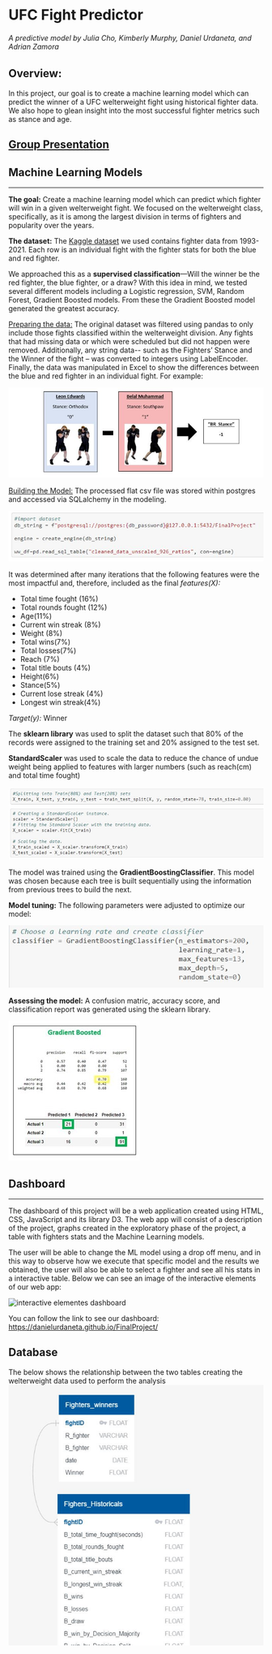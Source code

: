 # UFC Fight Predictor
###### A predictive model by Julia Cho, Kimberly Murphy, Daniel Urdaneta, and Adrian Zamora 

## Overview:
In this project, our goal is to create a machine learning model which can predict the winner of a UFC welterweight fight using historical fighter data.  We also hope to glean insight into the most successful fighter metrics such as stance and age. 

## [Group Presentation](https://docs.google.com/presentation/d/12g6ZuxoMSZnClPs9yp5jP-XTK2Ll4H4IA8F_h0Qpiwc/edit?usp=sharing)

## Machine Learning Models 
---
**The goal:**  Create a machine learning model which can predict which fighter will win in a given welterweight fight. We focused on the welterweight class, specifically, as it is among the largest division in terms of fighters and popularity over the years.  

**The dataset:**  The [Kaggle dataset](https://www.kaggle.com/rajeevw/ufcdata) we used contains fighter data from 1993-2021.  Each row is an individual fight with the fighter stats for both the blue and red fighter.

We approached this as a **supervised classification**—Will the winner be the red fighter, the blue fighter, or a draw?   With this idea in mind, we tested several different models including a Logistic regression, SVM, Random Forest, Gradient Boosted models.  From these the Gradient Boosted model generated the greatest accuracy.

[Preparing the data:](https://github.com/danielurdaneta/FinalProject/blob/e2fc10a1a8b80865a5743e9ff57515cdb10f4159/data_clean_926.ipynb) 
The original dataset was filtered using pandas to only include those fights classified within the welterweight division.  Any fights that had missing data or which were scheduled but did not happen were removed.  Additionally, any string data-- such as the Fighters’ Stance and the Winner of the fight – was converted to integers using LabelEncoder.  Finally, the data was manipulated in Excel to show the differences between the blue and red fighter in an individual fight. 
For example:
 
![image of calculation](https://github.com/danielurdaneta/FinalProject/blob/6ca8d8a994c6ae10f70699ddd2b265146d3dd6bd/Images/stance%20calculation.JPG)

[Building the Model:](https://github.com/danielurdaneta/FinalProject/blob/e2fc10a1a8b80865a5743e9ff57515cdb10f4159/Gradient_Boosted_Trees_Model_wk3_Final.ipynb)
The processed flat csv file was stored within postgres and accessed via SQLalchemy in the modeling.

![image of sqlalchemy](https://github.com/danielurdaneta/FinalProject/blob/884d36b024974074acd7e2a93eb230db089c9d74/Images/SQLAlchemy.JPG)

It was determined after many iterations that the following features were the most impactful and, therefore, included as the final *features(X):* 

 - Total time fought (16%)
 - Total rounds fought (12%)
 - Age(11%)
 - Current win streak (8%)
 - Weight (8%)
 - Total wins(7%)
 - Total losses(7%)
 - Reach (7%)
 - Total title bouts (4%)
 - Height(6%)
 - Stance(5%)
 - Current lose streak (4%)
 - Longest win streak(4%)

*Target(y):* Winner

The **sklearn library** was used to split the dataset such that 80% of the records were assigned to the training set and 20% assigned to the test set.  

**StandardScaler** was used to scale the data to reduce the chance of undue weight being applied to features with larger numbers (such as reach(cm) and total time fought) 

![image of split and scale](https://github.com/danielurdaneta/FinalProject/blob/884d36b024974074acd7e2a93eb230db089c9d74/Images/split%20and%20scale.JPG)

The model was trained using the **GradientBoostingClassifier**.  This model was chosen because each tree is built sequentially using the information from previous trees to build the next.  

**Model tuning:**  The following parameters were adjusted to optimize our model:

![image of model parameters](https://github.com/danielurdaneta/FinalProject/blob/de52beb00279168e6aa64b218980b549768ff931/Images/model%20tuning.JPG)

 
**Assessing the model:** A confusion matric, accuracy score, and classification report was generated using the sklearn library. 

![Image of the results](https://github.com/danielurdaneta/FinalProject/blob/216241c47569e91c64241c442cc01e3cf201a34f/Images/one_model%20accuracy.JPG)


## Dashboard 
---

The dashboard of this project will be a web application created using HTML, CSS, JavaScript and its library D3. The web app will consist of a description of the project, graphs created in the exploratory phase of the project, a table with fighters stats and the Machine Learning models. 

The user will be able to change the ML model using a drop off menu, and in this way to observe how we execute that specific model and the results we obtained, the user will also be able to select a fighter and see all his stats in a interactive table. Below we can see an image of the interactive elements of our web app:


![interactive elementes dashboard](https://user-images.githubusercontent.com/81272629/135006205-e9c9a780-0a93-49c1-b581-d61e4394924f.png)


You can follow the link to see our dashboard: https://danielurdaneta.github.io/FinalProject/







## Database

The below shows the relationship between the two tables creating the welterweight data used to perform the analysis
![ERD.JPG](https://github.com/danielurdaneta/FinalProject/blob/main/Images/ERD.JPG)


